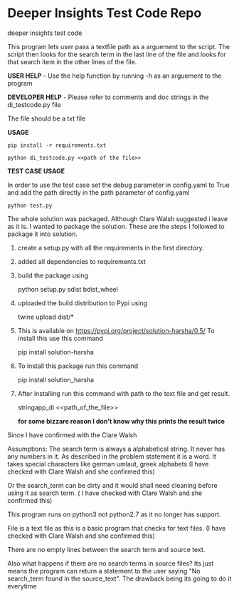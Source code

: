 # Deeper Insights Test Code Repo
deeper insights test code

This program lets user pass a textfile path as a arguement to the script.
The script then looks for the search term in the last line of the file and looks for that search item in the other lines of the file.

**USER HELP** - Use the help function by running -h as an arguement to the program

**DEVELOPER HELP** - Please refer to comments and doc strings in the di_testcode.py file

The file should be a txt file

**USAGE**
    
    pip install -r requirements.txt

    python di_testcode.py <<path of the file>>

**TEST CASE USAGE**

In order to use the test case set the debug parameter in config.yaml to True and add the path directly in the path parameter of config.yaml

    python test.py  

The whole solution was packaged. Although Clare Walsh suggested i leave as it is. I wanted to package the solution. These are the steps I followed to package it into solution. 

1. create a setup.py with all the requirements in the first directory.
2. added all dependencies to requirements.txt
3. build the package using 

    python setup.py sdist bdist_wheel

4. uploaded the build distribution to Pypi using

    twine upload dist/*

5. This is available on https://pypi.org/project/solution-harsha/0.5/ To install this use this command

    pip install solution-harsha

6. To install this package run this command 

    pip install solution_harsha

7. After installing run this command with path to the text file and get result. 

    stringapp_di <<path_of_the_file>>

    **for some bizzare reason I don't know why this prints the result twice**

Since I have confirmed with the Clare Walsh 

Assumptions:
The search term is always a alphabetical string. It never has any numbers in it.  As described in the problem statement it is a word. It takes special characters like german umlaut, greek alphabets (I have checked with Clare Walsh and she confirmed this)

Or the search_term can be dirty and it would shall need cleaning before using it as search term. ( I have checked with Clare Walsh and she confirmed this)

This program runs on python3 not python2.7 as it no longer has support. 

File is a text file as this is a basic program that checks for text files. (I have checked with Clare Walsh and she confirmed this)

There are no empty lines between the search term and source text. 

Also what happens if there are no search terms in source files? Its just means the program can return a statement to the user saying "No search_term found in the source_text". The drawback being its going to do it everytime 


